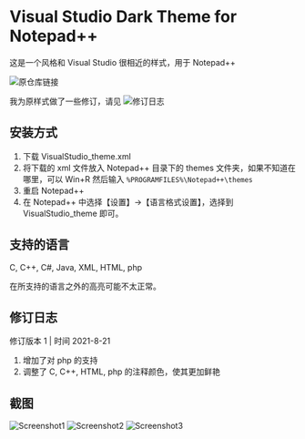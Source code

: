 Visual Studio Dark Theme for Notepad++
=============

这是一个风格和 Visual Studio 很相近的样式，用于 Notepad++

![原仓库链接](https://github.com/SeanCline/Npp-VS2012-Dark)

我为原样式做了一些修订，请见 ![修订日志](#)

安装方式
--------

1. 下载 VisualStudio_theme.xml
2. 将下载的 xml 文件放入 Notepad++ 目录下的 themes 文件夹，如果不知道在哪里，可以 Win+R 然后输入 `%PROGRAMFILES%\Notepad++\themes`
3. 重启 Notepad++
4. 在 Notepad++ 中选择【设置】->【语言格式设置】，选择到 VisualStudio_theme 即可。

支持的语言
---

C, C++, C#, Java, XML, HTML, php

在所支持的语言之外的高亮可能不太正常。

修订日志
---

修订版本 1 | 时间 2021-8-21
1. 增加了对 php 的支持
2. 调整了 C, C++, HTML, php 的注释颜色，使其更加鲜艳

截图
----------
![Screenshot1](https://github.com/zouhuidong/Visual-Studio-theme-for-npp/blob/master/screenshot_1.png)
![Screenshot2](https://github.com/zouhuidong/Visual-Studio-theme-for-npp/blob/master/screenshot_2.png)
![Screenshot3](https://github.com/zouhuidong/Visual-Studio-theme-for-npp/blob/master/screenshot_3.jpg)
